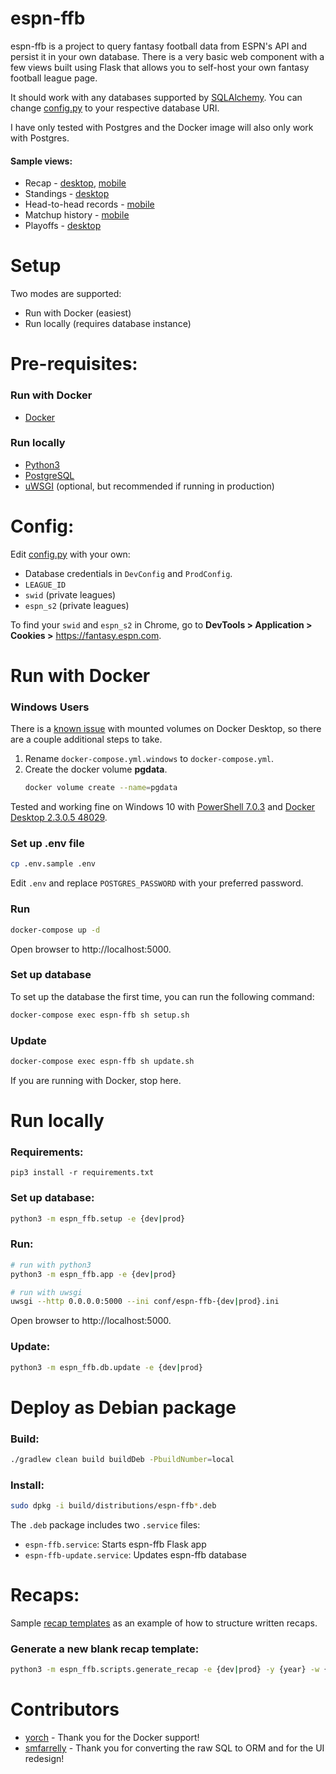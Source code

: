 # espn-ffb

espn-ffb is a project to query fantasy football data from ESPN's API and persist it in your own database. There is a very basic web component with a few views built using Flask that allows you to self-host your own fantasy football league page.

It should work with any databases supported by [SQLAlchemy](https://docs.sqlalchemy.org/en/13/dialects/index.html). You can change [config.py](https://github.com/raphattack/espn-ffb/blob/master/espn_ffb/config.py#L4-L7) to your respective database URI.

I have only tested with Postgres and the Docker image will also only work with Postgres.

#### Sample views:
- Recap - [desktop](sample/images/recap-desktop.png), [mobile](sample/images/recap-mobile.png)
- Standings - [desktop](sample/images/standings.png)
- Head-to-head records - [mobile](sample/images/h2h-records-desktop.png)
- Matchup history - [mobile](sample/images/matchup-history-desktop.png)
- Playoffs - [desktop](sample/images/playoffs.png)

# Setup

Two modes are supported:
* Run with Docker (easiest)
* Run locally (requires database instance)

# Pre-requisites:

### Run with Docker
- [Docker](https://docs.docker.com/compose/install/)

### Run locally
- [Python3](https://www.python.org/download/releases/3.0/)
- [PostgreSQL](https://www.postgresql.org/download/)
- [uWSGI](https://uwsgi-docs.readthedocs.io/en/latest/Install.html) (optional, but recommended if running in production)

# Config:

Edit [config.py](espn_ffb/config.py) with your own:

- Database credentials in `DevConfig` and `ProdConfig`.
- `LEAGUE_ID`
- `swid` (private leagues)
- `espn_s2` (private leagues)

To find your `swid` and `espn_s2` in Chrome, go to **DevTools > Application > Cookies >** https://fantasy.espn.com.

# Run with Docker

### Windows Users
There is a [known issue](https://forums.docker.com/t/data-directory-var-lib-postgresql-data-pgdata-has-wrong-ownership/17963/31) with mounted volumes on Docker Desktop, so there are a couple additional steps to take.

1. Rename `docker-compose.yml.windows` to `docker-compose.yml`.
2. Create the docker volume **pgdata**.
   ```bash
   docker volume create --name=pgdata
   ```

Tested and working fine on Windows 10 with [PowerShell 7.0.3](https://github.com/PowerShell/PowerShell/releases/tag/v7.0.3) and [Docker Desktop 2.3.0.5 48029](https://www.docker.com/products/docker-desktop).

### Set up .env file
```bash
cp .env.sample .env
```

Edit `.env` and replace `POSTGRES_PASSWORD` with your preferred password.

### Run
```bash
docker-compose up -d
```

Open browser to http://localhost:5000.

### Set up database
To set up the database the first time, you can run the following command:
```bash
docker-compose exec espn-ffb sh setup.sh
```

### Update
```bash
docker-compose exec espn-ffb sh update.sh
```

If you are running with Docker, stop here.

# Run locally

### Requirements:
```
pip3 install -r requirements.txt
```

### Set up database:
```bash
python3 -m espn_ffb.setup -e {dev|prod}
```

### Run:
```bash
# run with python3
python3 -m espn_ffb.app -e {dev|prod}

# run with uwsgi
uwsgi --http 0.0.0.0:5000 --ini conf/espn-ffb-{dev|prod}.ini
```

Open browser to http://localhost:5000.

### Update:
```bash
python3 -m espn_ffb.db.update -e {dev|prod}
```

# Deploy as Debian package

### Build:
```bash
./gradlew clean build buildDeb -PbuildNumber=local
```

### Install:
```bash
sudo dpkg -i build/distributions/espn-ffb*.deb
```

The `.deb` package includes two `.service` files:
- `espn-ffb.service`: Starts espn-ffb Flask app
- `espn-ffb-update.service`: Updates espn-ffb database

# Recaps:

Sample [recap templates](espn_ffb/templates/recap/2018/2) as an example of how to structure written recaps.

### Generate a new blank recap template:
```bash
python3 -m espn_ffb.scripts.generate_recap -e {dev|prod} -y {year} -w {week}
```

# Contributors

* [yorch](https://github.com/yorch) - Thank you for the Docker support!
* [smfarrelly](https://github.com/smfarrelly) - Thank you for converting the raw SQL to ORM and for the UI redesign!
